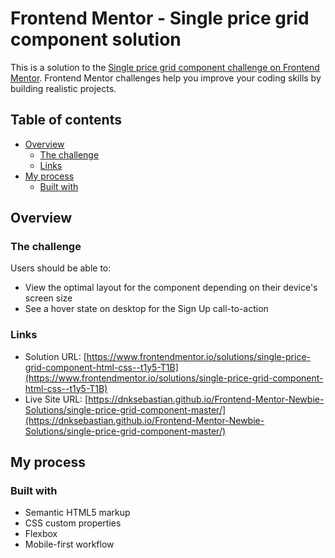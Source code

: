 # Frontend Mentor - Single price grid component solution

This is a solution to the [Single price grid component challenge on Frontend Mentor](https://www.frontendmentor.io/challenges/single-price-grid-component-5ce41129d0ff452fec5abbbc). Frontend Mentor challenges help you improve your coding skills by building realistic projects. 

## Table of contents

- [Overview](#overview)
  - [The challenge](#the-challenge)
  - [Links](#links)
- [My process](#my-process)
  - [Built with](#built-with)


## Overview

### The challenge

Users should be able to:

- View the optimal layout for the component depending on their device's screen size
- See a hover state on desktop for the Sign Up call-to-action

### Links

- Solution URL: [https://www.frontendmentor.io/solutions/single-price-grid-component-html-css--t1y5-T1B](https://www.frontendmentor.io/solutions/single-price-grid-component-html-css--t1y5-T1B)
- Live Site URL: [https://dnksebastian.github.io/Frontend-Mentor-Newbie-Solutions/single-price-grid-component-master/](https://dnksebastian.github.io/Frontend-Mentor-Newbie-Solutions/single-price-grid-component-master/)

## My process

### Built with

- Semantic HTML5 markup
- CSS custom properties
- Flexbox
- Mobile-first workflow






